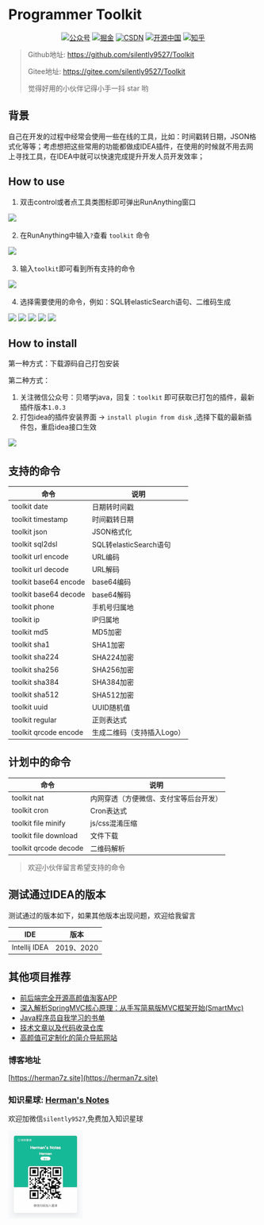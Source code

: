 # Programmer Toolkit

<p align="center">
  <a href="#微信公众号"><img src="https://img.shields.io/badge/公众号-贝塔学JAVA-blue.svg" alt="公众号"></a>
  <a href="https://juejin.cn/user/2779199782521693"><img src="https://img.shields.io/badge/juejin-掘金-yellow.svg" alt="掘金"></a>
  <a href="https://blog.csdn.net/asdewq380303318"><img src="https://img.shields.io/badge/csdn-CSDN-red.svg" alt="CSDN"></a>
  <a href="https://my.oschina.net/u/3230120"><img src="https://img.shields.io/badge/oschina-开源中国-green" alt="开源中国"></a>
  <a href="https://www.zhihu.com/people/huaan9527-57/posts"><img src="https://img.shields.io/badge/zhihu-知乎-purple" alt="知乎"></a>
</p>


> Github地址: https://github.com/silently9527/Toolkit
>
> Gitee地址: https://gitee.com/silently9527/Toolkit
>
> 觉得好用的小伙伴记得小手一抖 star 哟

## 背景
自己在开发的过程中经常会使用一些在线的工具，比如：时间戳转日期，JSON格式化等等；考虑想把这些常用的功能都做成IDEA插件，在使用的时候就不用去网上寻找工具，在IDEA中就可以快速完成提升开发人员开发效率；

## How to use
1. 双击control或者点工具类图标即可弹出RunAnything窗口

![](https://tva1.sinaimg.cn/large/008eGmZEgy1gobp4rklznj30h001c0sj.jpg)

2. 在RunAnything中输入`?`查看 `toolkit` 命令

![](https://tva1.sinaimg.cn/large/008eGmZEgy1gobp6dvicqj30im0edglm.jpg)

3. 输入`toolkit`即可看到所有支持的命令

![](https://tva1.sinaimg.cn/large/008eGmZEgy1gobp7jev4lj30im0g0mxc.jpg)

4. 选择需要使用的命令，例如：SQL转elasticSearch语句、二维码生成

![](https://tva1.sinaimg.cn/large/008eGmZEgy1gobpa7j02kj30e10jgwel.jpg)
![](https://tva1.sinaimg.cn/large/008eGmZEgy1gobpcoswyyj30ti0rm3yv.jpg)
![](https://tva1.sinaimg.cn/large/008eGmZEgy1godq400p1hj30um0jgglq.jpg)
![](https://tva1.sinaimg.cn/large/008eGmZEgy1godq4i5hpij30um0gm74p.jpg)
![](https://tva1.sinaimg.cn/large/008eGmZEgy1godq5n7pyoj30m60dyt8r.jpg)

## How to install
第一种方式：下载源码自己打包安装

第二种方式：
1. 关注微信公众号：贝塔学java，回复：`toolkit` 即可获取已打包的插件，最新插件版本`1.0.3`
2. 打包idea的插件安装界面 -> `install plugin from disk` ,选择下载的最新插件包，重启idea接口生效

![](https://tva1.sinaimg.cn/large/008eGmZEgy1gobq5a9ajzj31de0u0dij.jpg)

## 支持的命令

| 命令 | 说明 |
| --- | --- |
| toolkit date | 日期转时间戳 |
| toolkit timestamp | 时间戳转日期 |
| toolkit json | JSON格式化 |
| toolkit sql2dsl | SQL转elasticSearch语句 |
| toolkit url encode | URL编码 |
| toolkit url decode | URL解码 |
| toolkit base64 encode | base64编码 |
| toolkit base64 decode | base64解码 |
| toolkit phone | 手机号归属地 |
| toolkit ip | IP归属地 |
| toolkit md5 | MD5加密 |
| toolkit sha1 | SHA1加密 |
| toolkit sha224 | SHA224加密 |
| toolkit sha256 | SHA256加密 |
| toolkit sha384 | SHA384加密 |
| toolkit sha512 | SHA512加密 |
| toolkit uuid | UUID随机值 |
| toolkit regular | 正则表达式 |
| toolkit qrcode encode | 生成二维码（支持插入Logo） |

## 计划中的命令
| 命令 | 说明 |
| --- | --- |
| toolkit nat | 内网穿透（方便微信、支付宝等后台开发） |
| toolkit cron | Cron表达式 |
| toolkit file minify | js/css混淆压缩 |
| toolkit file download | 文件下载 |
| toolkit qrcode decode | 二维码解析 |

> 欢迎小伙伴留言希望支持的命令

## 测试通过IDEA的版本

测试通过的版本如下，如果其他版本出现问题，欢迎给我留言

| IDE | 版本 | 
| --- | --- | 
| Intellij IDEA | 2019、2020 |


## 其他项目推荐
* [前后端完全开源高颜值淘客APP](https://github.com/silently9527/coupons)
* [深入解析SpringMVC核心原理：从手写简易版MVC框架开始(SmartMvc)](https://github.com/silently9527/SmartMvc)
* [Java程序员自我学习的书单](https://github.com/silently9527/ProgrammerBooks)
* [技术文章以及代码收录仓库](https://github.com/silently9527/ProgrammerNotes)
* [高颜值可定制化的简介导航网站](http://nav.silently9527.cn/)


### 博客地址
[https://herman7z.site](https://herman7z.site)

### 知识星球: [Herman's Notes](https://t.zsxq.com/h2EIR)
欢迎加微信`silently9527`,免费加入知识星球

![](https://raw.githubusercontent.com/silently9527/images/main/202408151725390.png)

